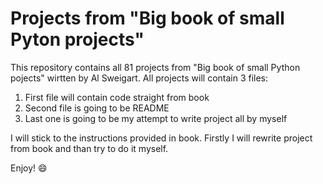 # Projects from "Big book of small Pyton projects" 

This repository contains all 81 projects from "Big book of small Python pojects"
wirtten by Al Sweigart. All projects will contain 3 files:
1. First file will contain code straight from book
2. Second file is going to be README
3. Last one is going to be my attempt to write project all by myself

I will stick to the instructions provided in book. Firstly I will rewrite project from book and than try to do it myself.

Enjoy! :smile: